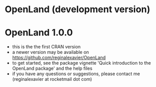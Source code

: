 # OpenLand (development version)

# OpenLand 1.0.0

* this is the the first CRAN version
* a newer version may be available on https://github.com/reginalexavier/OpenLand
* to get started, see the package vignette 'Quick introduction to the OpenLand package' and the help files
* if you have any questions or suggestions, please contact me (reginalexavier at rocketmail dot com)
